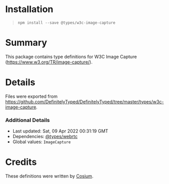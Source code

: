 # Installation
> `npm install --save @types/w3c-image-capture`

# Summary
This package contains type definitions for W3C Image Capture (https://www.w3.org/TR/image-capture/).

# Details
Files were exported from https://github.com/DefinitelyTyped/DefinitelyTyped/tree/master/types/w3c-image-capture.

### Additional Details
 * Last updated: Sat, 09 Apr 2022 00:31:19 GMT
 * Dependencies: [@types/webrtc](https://npmjs.com/package/@types/webrtc)
 * Global values: `ImageCapture`

# Credits
These definitions were written by [Cosium](https://github.com/cosium).
